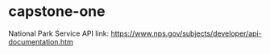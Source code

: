 # capstone-one

National Park Service API link: https://www.nps.gov/subjects/developer/api-documentation.htm
